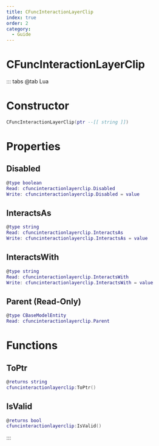 ```yaml
---
title: CFuncInteractionLayerClip
index: true
order: 2
category:
  - Guide
---
```


# CFuncInteractionLayerClip

::: tabs
@tab Lua
# Constructor
```lua
CFuncInteractionLayerClip(ptr --[[ string ]])
```
# Properties
## Disabled 
```lua
@type boolean
Read: cfuncinteractionlayerclip.Disabled
Write: cfuncinteractionlayerclip.Disabled = value
```
## InteractsAs 
```lua
@type string
Read: cfuncinteractionlayerclip.InteractsAs
Write: cfuncinteractionlayerclip.InteractsAs = value
```
## InteractsWith 
```lua
@type string
Read: cfuncinteractionlayerclip.InteractsWith
Write: cfuncinteractionlayerclip.InteractsWith = value
```
## Parent (Read-Only)
```lua
@type CBaseModelEntity
Read: cfuncinteractionlayerclip.Parent
```
# Functions
## ToPtr
```lua
@returns string
cfuncinteractionlayerclip:ToPtr()
```
## IsValid
```lua
@returns bool
cfuncinteractionlayerclip:IsValid()
```

:::